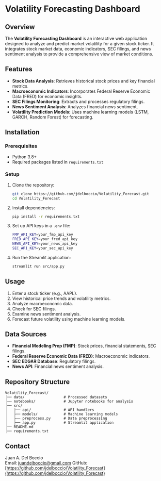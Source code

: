 # Volatility Forecasting Dashboard

## Overview
The **Volatility Forecasting Dashboard** is an interactive web application designed to analyze and predict market volatility for a given stock ticker. It integrates stock market data, economic indicators, SEC filings, and news sentiment analysis to provide a comprehensive view of market conditions.

## Features
- **Stock Data Analysis**: Retrieves historical stock prices and key financial metrics.
- **Macroeconomic Indicators**: Incorporates Federal Reserve Economic Data (FRED) for economic insights.
- **SEC Filings Monitoring**: Extracts and processes regulatory filings.
- **News Sentiment Analysis**: Analyzes financial news sentiment.
- **Volatility Prediction Models**: Uses machine learning models (LSTM, GARCH, Random Forest) for forecasting.

## Installation
### Prerequisites
- Python 3.8+
- Required packages listed in `requirements.txt`

### Setup
1. Clone the repository:
   ```sh
   git clone https://github.com/jdelboccio/Volatility_Forecast.git
   cd Volatility_Forecast
   ```
2. Install dependencies:
   ```sh
   pip install -r requirements.txt
   ```
3. Set up API keys in a `.env` file:
   ```sh
   FMP_API_KEY=your_fmp_api_key
   FRED_API_KEY=your_fred_api_key
   NEWS_API_KEY=your_news_api_key
   SEC_API_KEY=your_sec_api_key
   ```
4. Run the Streamlit application:
   ```sh
   streamlit run src/app.py
   ```

## Usage
1. Enter a stock ticker (e.g., AAPL).
2. View historical price trends and volatility metrics.
3. Analyze macroeconomic data.
4. Check for SEC filings.
5. Examine news sentiment analysis.
6. Forecast future volatility using machine learning models.

## Data Sources
- **Financial Modeling Prep (FMP)**: Stock prices, financial statements, SEC filings.
- **Federal Reserve Economic Data (FRED)**: Macroeconomic indicators.
- **SEC EDGAR Database**: Regulatory filings.
- **News API**: Financial news sentiment analysis.

## Repository Structure
```
Volatility_Forecast/
│── data/                  # Processed datasets
│── notebooks/             # Jupyter notebooks for analysis
│── src/
│   ├── api/               # API handlers
│   ├── models/            # Machine learning models
│   ├── preprocess.py      # Data preprocessing
│   ├── app.py             # Streamlit application
│── README.md
│── requirements.txt
```

## Contact
Juan A. Del Boccio  
Email: juandelboccio@gmail.com
GitHub: [https://github.com/jdelboccio/Volatility_Forecast](https://github.com/jdelboccio/Volatility_Forecast)
